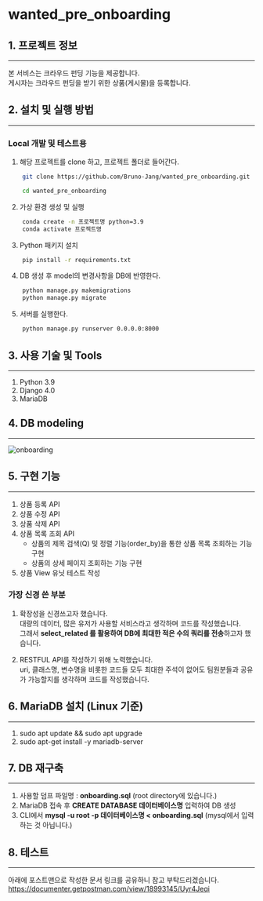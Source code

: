 # wanted_pre_onboarding

## 1. 프로젝트 정보
---
본 서비스는 크라우드 펀딩 기능을 제공합니다.  
게시자는 크라우드 펀딩을 받기 위한 상품(게시물)을 등록합니다.


## 2. 설치 및 실행 방법
---
### Local 개발 및 테스트용
1. 해당 프로젝트를 clone 하고, 프로젝트 폴더로 들어간다.
```bash
	git clone https://github.com/Bruno-Jang/wanted_pre_onboarding.git
```
```bash
	cd wanted_pre_onboarding
```

2. 가상 환경 생성 및 실행
```bash
	conda create -n 프로젝트명 python=3.9	
	conda activate 프로젝트명
```
3. Python 패키지 설치
```bash
	pip install -r requirements.txt
```
4. DB 생성 후 model의 변경사항을 DB에 반영한다.
```bash
	python manage.py makemigrations
	python manage.py migrate
```
5. 서버를 실행한다.
```bash
	python manage.py runserver 0.0.0.0:8000
```


## 3. 사용 기술 및 Tools
---
1. Python 3.9
2. Django 4.0
3. MariaDB


## 4. DB modeling
---
![onboarding](https://user-images.githubusercontent.com/75561289/163313870-661c2e29-0e7d-4ab2-8c08-7bef4dd5fb8d.png)


## 5. 구현 기능
---
1. 상품 등록 API
2. 상품 수정 API
3. 상품 삭제 API
4. 상품 목록 조회 API
   - 상품의 제목 검색(Q) 및 정렬 기능(order_by)을 통한 상품 목록 조회하는 기능 구현
   - 상품의 상세 페이지 조회하는 기능 구현
5. 상품 View 유닛 테스트 작성


### 가장 신경 쓴 부분
1. 확장성을 신경쓰고자 했습니다.  
대량의 데이터, 많은 유저가 사용할 서비스라고 생각하며 코드를 작성했습니다.  
그래서 **select_related 를 활용하여 DB에 최대한 적은 수의 쿼리를 전송**하고자 했습니다.

2. RESTFUL API를 작성하기 위해 노력했습니다.  
uri, 클래스명, 변수명을 비롯한 코드들 모두 최대한 주석이 없어도 팀원분들과 공유가 가능할지를 생각하며 코드를 작성했습니다.


## 6. MariaDB 설치 (Linux 기준)
---
1. sudo apt update && sudo apt upgrade
2. sudo apt-get install -y mariadb-server


## 7. DB 재구축
---
1. 사용할 덤프 파일명 : **onboarding.sql** (root directory에 있습니다.)
2. MariaDB 접속 후 **CREATE DATABASE 데이터베이스명** 입력하여 DB 생성
3. CLI에서 **mysql -u root -p 데이터베이스명 < onboarding.sql** (mysql에서 입력하는 것 아닙니다.)


## 8. 테스트
---
아래에 포스트맨으로 작성한 문서 링크를 공유하니 참고 부탁드리겠습니다.
<https://documenter.getpostman.com/view/18993145/Uyr4Jeqi>
